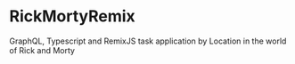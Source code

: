 # RickMortyRemix
GraphQL, Typescript and RemixJS task application by Location in the world of Rick and Morty
